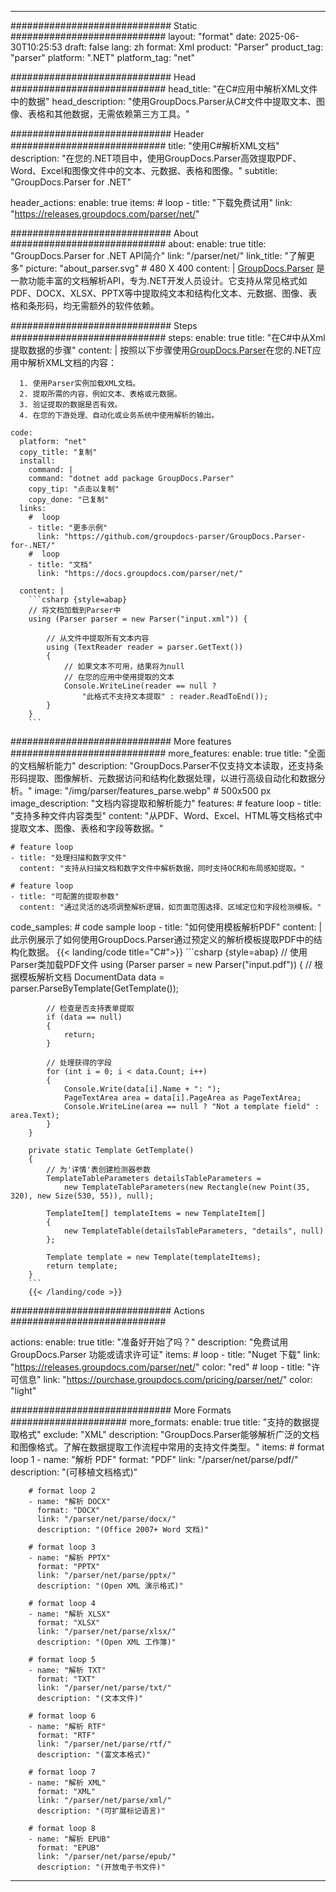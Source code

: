 


---
############################# Static ############################
layout: "format"
date:  2025-06-30T10:25:53
draft: false
lang: zh
format: Xml
product: "Parser"
product_tag: "parser"
platform: ".NET"
platform_tag: "net"

############################# Head ############################
head_title: "在C#应用中解析XML文件中的数据"
head_description: "使用GroupDocs.Parser从C#文件中提取文本、图像、表格和其他数据，无需依赖第三方工具。"

############################# Header ############################
title: "使用C#解析XML文档" 
description: "在您的.NET项目中，使用GroupDocs.Parser高效提取PDF、Word、Excel和图像文件中的文本、元数据、表格和图像。"
subtitle: "GroupDocs.Parser for .NET" 

header_actions:
  enable: true
  items:
    #  loop
    - title: "下载免费试用"
      link: "https://releases.groupdocs.com/parser/net/"
      
############################# About ############################
about:
    enable: true
    title: "GroupDocs.Parser for .NET API简介"
    link: "/parser/net/"
    link_title: "了解更多"
    picture: "about_parser.svg" # 480 X 400
    content: |
       [GroupDocs.Parser](/parser/net/) 是一款功能丰富的文档解析API，专为.NET开发人员设计。它支持从常见格式如PDF、DOCX、XLSX、PPTX等中提取纯文本和结构化文本、元数据、图像、表格和条形码，均无需额外的软件依赖。

############################# Steps ############################
steps:
    enable: true
    title: "在C#中从Xml提取数据的步骤"
    content: |
      按照以下步骤使用[GroupDocs.Parser](/parser/net/)在您的.NET应用中解析XML文档的内容：
      
      1. 使用Parser实例加载XML文档。
      2. 提取所需的内容，例如文本、表格或元数据。
      3. 验证提取的数据是否有效。
      4. 在您的下游处理、自动化或业务系统中使用解析的输出。
   
    code:
      platform: "net"
      copy_title: "复制"
      install:
        command: |
        command: "dotnet add package GroupDocs.Parser"
        copy_tip: "点击以复制"
        copy_done: "已复制"
      links:
        #  loop
        - title: "更多示例"
          link: "https://github.com/groupdocs-parser/GroupDocs.Parser-for-.NET/"
        #  loop
        - title: "文档"
          link: "https://docs.groupdocs.com/parser/net/"
          
      content: |
        ```csharp {style=abap}
        // 将文档加载到Parser中
        using (Parser parser = new Parser("input.xml")) {

            // 从文件中提取所有文本内容
            using (TextReader reader = parser.GetText()) 
            {
                // 如果文本不可用，结果将为null
                // 在您的应用中使用提取的文本
                Console.WriteLine(reader == null ? 
                    "此格式不支持文本提取" : reader.ReadToEnd());
            }
        }
        ```  

############################# More features ############################
more_features:
  enable: true
  title: "全面的文档解析能力"
  description: "GroupDocs.Parser不仅支持文本读取，还支持条形码提取、图像解析、元数据访问和结构化数据处理，以进行高级自动化和数据分析。"
  image: "/img/parser/features_parse.webp" # 500x500 px
  image_description: "文档内容提取和解析能力"
  features:
    # feature loop
    - title: "支持多种文件内容类型"
      content: "从PDF、Word、Excel、HTML等文档格式中提取文本、图像、表格和字段等数据。"

    # feature loop
    - title: "处理扫描和数字文件"
      content: "支持从扫描文档和数字文件中解析数据，同时支持OCR和布局感知提取。"

    # feature loop
    - title: "可配置的提取参数"
      content: "通过灵活的选项调整解析逻辑，如页面范围选择、区域定位和字段检测模板。"
      
  code_samples:
    # code sample loop
    - title: "如何使用模板解析PDF"
      content: |
        此示例展示了如何使用GroupDocs.Parser通过预定义的解析模板提取PDF中的结构化数据。
        {{< landing/code title="C#">}}
        ```csharp {style=abap}
        //  使用Parser类加载PDF文件
        using (Parser parser = new Parser("input.pdf"))
        {
            // 根据模板解析文档
            DocumentData data = parser.ParseByTemplate(GetTemplate());

            // 检查是否支持表单提取
            if (data == null)
            {
                return;
            }

            // 处理获得的字段
            for (int i = 0; i < data.Count; i++)
            {
                Console.Write(data[i].Name + ": ");
                PageTextArea area = data[i].PageArea as PageTextArea;
                Console.WriteLine(area == null ? "Not a template field" : area.Text);
            }
        }

        private static Template GetTemplate()
        {
            // 为'详情'表创建检测器参数
            TemplateTableParameters detailsTableParameters = 
                new TemplateTableParameters(new Rectangle(new Point(35, 320), new Size(530, 55)), null);

            TemplateItem[] templateItems = new TemplateItem[]
            {
                new TemplateTable(detailsTableParameters, "details", null)
            };

            Template template = new Template(templateItems);
            return template;
        }
        ```
        {{< /landing/code >}}


############################# Actions ############################

actions:
  enable: true
  title: "准备好开始了吗？"
  description: "免费试用 GroupDocs.Parser 功能或请求许可证"
  items:
    #  loop
    - title: "Nuget 下载"
      link: "https://releases.groupdocs.com/parser/net/"
      color: "red"
        #  loop
    - title: "许可信息"
      link: "https://purchase.groupdocs.com/pricing/parser/net/"
      color: "light"


############################# More Formats #####################
more_formats:
    enable: true
    title: "支持的数据提取格式"
    exclude: "XML"
    description: "GroupDocs.Parser能够解析广泛的文档和图像格式。了解在数据提取工作流程中常用的支持文件类型。"
    items: 
        # format loop 1
        - name: "解析 PDF"
          format: "PDF"
          link: "/parser/net/parse/pdf/"
          description: "(可移植文档格式)"
          
        # format loop 2
        - name: "解析 DOCX"
          format: "DOCX"
          link: "/parser/net/parse/docx/"
          description: "(Office 2007+ Word 文档)"
          
        # format loop 3
        - name: "解析 PPTX"
          format: "PPTX"
          link: "/parser/net/parse/pptx/"
          description: "(Open XML 演示格式)"
          
        # format loop 4
        - name: "解析 XLSX"
          format: "XLSX"
          link: "/parser/net/parse/xlsx/"
          description: "(Open XML 工作簿)"
          
        # format loop 5
        - name: "解析 TXT"
          format: "TXT"
          link: "/parser/net/parse/txt/"
          description: "(文本文件)"
          
        # format loop 6
        - name: "解析 RTF"
          format: "RTF"
          link: "/parser/net/parse/rtf/"
          description: "(富文本格式)"
          
        # format loop 7
        - name: "解析 XML"
          format: "XML"
          link: "/parser/net/parse/xml/"
          description: "(可扩展标记语言)"
          
        # format loop 8
        - name: "解析 EPUB"
          format: "EPUB"
          link: "/parser/net/parse/epub/"
          description: "(开放电子书文件)"
         
          

---